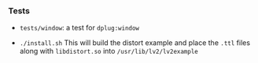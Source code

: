 ### Tests
   * `tests/window`: a test for `dplug:window`

   * `./install.sh` This will build the distort example and place the `.ttl` files along with `libdistort.so` into `/usr/lib/lv2/lv2example`
